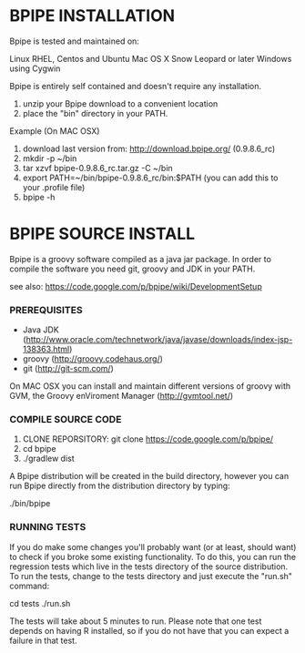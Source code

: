 # BPIPE INSTALLATION

Bpipe is tested and maintained on:

Linux RHEL, Centos and Ubuntu
Mac OS X Snow Leopard or later
Windows using Cygwin

Bpipe is entirely self contained and doesn't require any installation.

1. unzip your Bpipe download to a convenient location
2. place the "bin" directory in your PATH.

Example (On MAC OSX)

1. download last version from: http://download.bpipe.org/   (0.9.8.6_rc)
1. mkdir -p ~/bin
2. tar xzvf bpipe-0.9.8.6_rc.tar.gz -C ~/bin
3. export PATH=~/bin/bpipe-0.9.8.6_rc/bin:$PATH (you can add this to your .profile file)
4. bpipe -h


# BPIPE SOURCE INSTALL

Bpipe is a groovy software compiled as a java jar package. In order to compile the software you need git, groovy and JDK in your PATH.

see also: https://code.google.com/p/bpipe/wiki/DevelopmentSetup

### PREREQUISITES

* Java JDK (http://www.oracle.com/technetwork/java/javase/downloads/index-jsp-138363.html)
* groovy (http://groovy.codehaus.org/)
* git (http://git-scm.com/)

On MAC OSX you can install and maintain different versions of groovy with GVM, the Groovy enViroment Manager (http://gvmtool.net/)

### COMPILE SOURCE CODE

1. CLONE REPORSITORY: git clone https://code.google.com/p/bpipe/
2. cd bpipe
3. ./gradlew dist

A Bpipe distribution will be created in the build directory, however you can run Bpipe directly from the distribution directory by typing:

./bin/bpipe

### RUNNING TESTS

If you do make some changes you'll probably want (or at least, should want) to check if you broke some existing functionality. To do this, you can run the regression tests which live in the tests directory of the source distribution. To run the tests, change to the tests directory and just execute the "run.sh" command:

cd tests
./run.sh

The tests will take about 5 minutes to run. Please note that one test depends on having R installed, so if you do not have that you can expect a failure in that test.

